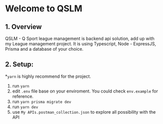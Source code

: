 # Welcome to QSLM
## 1. Overview
QSLM - Q Sport league management is backend api solution, add up with my League management project. It is using Typescript, Node - ExpressJS, Prisma and a database of your choice.
## 2. Setup:
*`yarn` is highly recommend for the project.
1. run `yarn`
2. edit `.env` file base on your enviroment. You could check `env.example` for reference.
3. run `yarn prisma migrate dev`
4. run `yarn dev`
5. use `My APIs.postman_collection.json` to explore all possibility with the API
